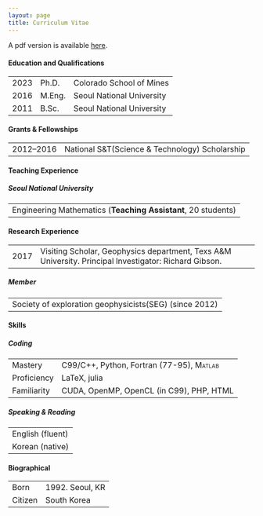 ```yaml
---
layout: page
title: Curriculum Vitae
---
```

 
A pdf version is available [here](cv.pdf).
 

<h4 id="education-and-qualifications">Education and Qualifications</h4>
<table class="table-hover">
<tbody>
<tr class="odd">
<td align="left">2023</td>
<td align="left">Ph.D.</td>
<td align="left">Colorado School of Mines</td>
</tr>
<tr class="even">
<td align="left">2016</td>
<td align="left">M.Eng.</td>
<td align="left">Seoul National University</td>
</tr>
<tr class="odd">
<td align="left">2011</td>
<td align="left">B.Sc.</td>
<td align="left">Seoul National University</td>
</tr>
</tbody>
</table>

<!-- 
<h4 id="professional-appointments">Professional Appointments</h4>
<table class="table-hover">
<tbody>
<tr class="odd">
<td align="left">2017</td>
<td align="left">Visitig Scholar, Department of Geophyisics, Texas A&M Univsersity</td>
</tr>
</tbody>
</table>
-->
<!-- 
<h4 id="honors-awards">Honors &amp; Awards</h4>
<table class="table-hover">
<tbody>
<tr class="odd">
<td align="left">2016</td>
<td align="left">Wilhelm Magnus Memorial Prize, Courant Institute of Mathematical Sciences</td>
</tr>
<tr class="even">
<td align="left">2010</td>
<td align="left">Daus Award in Mathematics, University of California Los Angeles</td>
</tr>
</tbody>
</table>
-->
<h4 id="grants-fellowships">Grants &amp; Fellowships</h4>
<table class="table-hover">
<tbody>
<tr class="odd">
<td align="left">2012–2016</td>
<td align="left">National S&T(Science & Technology) Scholarship</td>
</tr>
</tbody>
</table>
<h4 id="teaching-experience">Teaching Experience</h4>
<h5 class="indent"  id="university-of-washington">Seoul National University</h5>
<table class="table-hover">
<tbody>
<tr class="odd">
<td align="left">Engineering Mathematics (<span><strong>Teaching Assistant</strong></span>, 20 students)</td>
</tr>
</tbody>
</table>


<h4 id="research-experience">Research Experience</h4>
<table class="table-hover">
<tbody>
<tr class="odd">
<td align="left">2017</td>
<td align="left">Visiting Scholar, Geophysics department, Texs A&M University. Principal Investigator: Richard Gibson.</td>
</tr>
</tbody>
</table>

<!-- 
<h5 class="indent"  id="organization">Organization</h5>
<table class="table-hover">
<tbody>
<tr class="odd">
<td align="left">2018</td>
<td align="left">Mini symposium. High-Order Integral Equation Methods in Fluid Dynamics, ICOSAHOM. London, Greater London, UK</td>
</tr>
<tr class="even">
<td align="left">2018</td>
<td align="left">Mini symposium. Data-driven discovery for dynamical systems, SIAM UQ. Garden Grove, CA, USA</td>
</tr>
<tr class="odd">
<td align="left">2017</td>
<td align="left">Mini symposium. Data-driven characterization, control, and uncertainty quantification of dynamical systems, SIAM CSE. Atlanta, GA, USA</td>
</tr>
</tbody>
</table>
-->

<!-- 
<h4 id="service-to-profession">Service to Profession</h4>
<h5 class="indent"  id="referee">Referee</h5>
<table class="table-hover">
<tbody>
<tr class="odd">
<td align="left"><span><em>Journal of Computational Physics</em></span>, <span><em>SIAM Scientific Computing</em></span>, <span><em>Advances in Computational Mathematics</em></span>, <span><em>Complexity</em></span></td>
</tr>
</tbody>
</table>
-->
<h5 class="indent"  id="member">Member</h5>
<table class="table-hover">
<tbody>
<tr class="odd">
<td align="left"> Society of exploration geophysicists(SEG) (since 2012)</td>
</tr>
</tbody>
</table>

<!-- 
<h4 id="software">Software</h4>
<table class="table-hover">
<tbody>
<tr class="odd">
<td align="left"><code>optdmd</code></td>
<td align="left">A <span style="font-variant: small-caps;">Matlab</span> package for computing the optimized dynamic mode decomposition (available under the MIT license, github.com/duqbo/optdmd)</td>
</tr>
<tr class="even">
<td align="left"><code>RobustDMD</code></td>
<td align="left">A julia package for fitting exponential functions to data with robust penalties (available under the MIT license, github.com/UW-AMO/RobustDMD.jl)</td>
</tr>
</tbody>
</table>
-->
<h4 id="skills">Skills</h4>
<h5 class="indent"  id="coding">Coding</h5>
<table class="table-hover">
<tbody>
<tr class="odd">
<td align="left">Mastery</td>
<td align="left">C99/C++, Python, Fortran (77-95), <span style="font-variant: small-caps;">Matlab</span></td>
</tr>
<tr class="even">
<td align="left">Proficiency</td>
<td align="left">LaTeX, julia</td>
</tr>
<tr class="odd">
<td align="left">Familiarity</td>
<td align="left">CUDA, OpenMP, OpenCL (in C99), PHP, HTML</td>
</tr>
</tbody>
</table>
<h5 class="indent"  id="speaking-reading">Speaking &amp; Reading</h5>
<table class="table-hover">
<tbody>
<tr class="odd">
<td align="left">English (fluent)</td>
</tr>
<tr class="even">
<td align="left">Korean (native)</td>
</tr>
</tbody>
</table>
<h4 id="biographical">Biographical</h4>
<table class="table-hover">
<tbody>
<tr class="odd">
<td align="left">Born</td>
<td align="left">1992. Seoul, KR</td>
</tr>
<tr class="even">
<td align="left">Citizen</td>
<td align="left">South Korea</td>
</tr>
</tbody>
</table>


